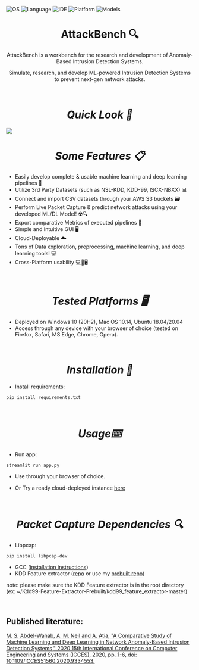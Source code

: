 ![OS](https://img.shields.io/badge/OS-Windows/Mac/Ubuntu-informational?style=flat&logo=<LOGO_NAME>&logoColor=white&color=2bbc8a) ![Language](https://img.shields.io/badge/Language-Python-informational?style=flat&logo=<LOGO_NAME>&logoColor=white&color=2bbc8a) ![IDE](https://img.shields.io/badge/IDE-VSCode-informational?style=flat&logo=<LOGO_NAME>&logoColor=white&color=2bbc8a) ![Platform](https://img.shields.io/badge/Platform-Streamlit-informational?style=flat&logo=<LOGO_NAME>&logoColor=white&color=2bbc8a) ![Models](https://img.shields.io/badge/Models-Sklearn/Tensorflow-informational?style=flat&logo=<LOGO_NAME>&logoColor=white&color=2bbc8a)

<h1 align='center'> AttackBench 🔍</h1>

<p align='center'>AttackBench is a workbench for the research and development of Anomaly-Based Intrusion Detection Systems.</p>
<p align='center'>Simulate, research, and develop ML-powered Intrusion Detection Systems to prevent next-gen network attacks.</p>
<br />



<h1 align='center'><i>Quick Look 👀</i></h1>
<img src="https://github.com/mohab-sameh/attackbench/assets/demo.gif" align="center">

<br />


<h1 align='center'><i>Some Features 📋</i></h1>

* Easily develop complete & usable machine learning and deep learning pipelines 🧠
* Utilize 3rd Party Datasets (such as NSL-KDD, KDD-99, ISCX-NBXX) 📊
* Connect and import CSV datasets through your AWS S3 buckets 🗃️
* Perform Live Packet Capture & predict network attacks using your developed ML/DL Model! ☢️🔍
* Export comparative Metrics of executed pipelines 📑
* Simple and Intuitive GUI 🖥️
* Cloud-Deployable ☁️
* Tons of Data exploration, preprocessing, machine learning, and deep learning tools! 💻
* Cross-Platform usability 💻📱🖥️


<br />

<h1 align='center'><i>Tested Platforms 🖥️</i></h1>

* Deployed on Windows 10 (20H2), Mac OS 10.14, Ubuntu 18.04/20.04
* Access through any device with your browser of choice (tested on Firefox, Safari, MS Edge, Chrome, Opera).




<br />

<h1 align='center'><i>Installation 📜</i></h1>

* Install requirements:
```
pip install requirements.txt
```




<br />
<h1 align='center'><i>Usage⌨️</i></h1>

* Run app:
```
streamlit run app.py
```
* Use through your browser of choice. 

* Or Try a ready cloud-deployed instance [here](https://share.streamlit.io/mohab-sameh/anomaly-based-ids-workbench/main/Implementation/app-files/app.py)




<br />
<h1 align='center'><i>Packet Capture Dependencies 🔍</i></h1>

* Libpcap:
```
pip install libpcap-dev
```
* GCC ([installation instructions](https://linuxize.com/post/how-to-install-gcc-compiler-on-ubuntu-18-04/))
* KDD Feature extractor ([repo](https://github.com/AI-IDS/kdd99_feature_extractor) or use my [prebuilt repo](https://github.com/mohab-sameh/Kdd99-Feature-Extractor-Prebuilt))

note: please make sure the KDD Feature extractor is in the root directory (ex: ~/Kdd99-Feature-Extractor-Prebuilt/kdd99_feature_extractor-master)



<br />



<h2> 
  Published literature:
</h2>

[M. S. Abdel-Wahab, A. M. Neil and A. Atia, "A Comparative Study of Machine Learning and Deep Learning in Network Anomaly-Based Intrusion Detection Systems," 2020 15th International Conference on Computer Engineering and Systems (ICCES), 2020, pp. 1-6, doi: 10.1109/ICCES51560.2020.9334553.](https://ieeexplore.ieee.org/document/9334553)


